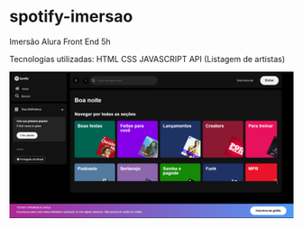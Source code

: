# spotify-imersao

Imersão Alura Front End 5h

Tecnologias utilizadas:
HTML
CSS
JAVASCRIPT
API (Listagem de artistas)

![Alt text](image.png)